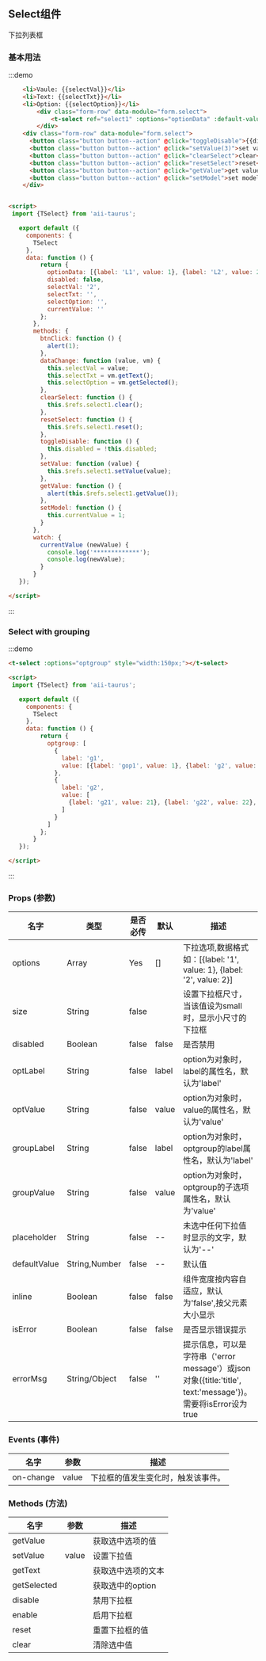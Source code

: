 <script>
 import {TSelect} from 'aii-taurus';

   export default ({
     components: {
       TSelect
     },
     data: function () {
         return {
           optionData: [{label: 'L1', value: 1}, {label: 'L2', value: 2}, {label: 'L3', value: 3}, {label: 'L4', value: 4}],
           optgroup: [
             {
               label: 'g1',
               value: [{label: 'gop1', value: 1}, {label: 'g2', value: 2}, {label: 'g3', value: 3}, {label: 'g4', value: 4}]
             },
             {
               label: 'g2',
               value: [
                 {label: 'g21', value: 21}, {label: 'g22', value: 22}, {label: 'g23', value: 23}, {label: 'g24', value: 24}
               ]
             }
           ],
           disabled: false,
           selectVal: '2',
           selectTxt: '',
           selectOption: '',
           currentValue: ''
         };
       },
       methods: {
         btnClick: function () {
           alert(1);
         },
         dataChange: function (value, vm) {
           this.selectVal = value;
           this.selectTxt = vm.getText();
           this.selectOption = vm.getSelected();
         },
         clearSelect: function () {
           this.$refs.select1.clear();
         },
         resetSelect: function () {
           this.$refs.select1.reset();
         },
         toggleDisable: function () {
           this.disabled = !this.disabled;
         },
         setValue: function (value) {
           this.$refs.select1.setValue(value);
         },
         getValue: function () {
           alert(this.$refs.select1.getValue());
         },
         setModel: function () {
           this.currentValue = 1;
         }
       },
       watch: {
         currentValue (newValue) {
           console.log('*************');
           console.log(newValue);
         }
       }
   });

</script>

## Select组件

下拉列表框

### 基本用法

:::demo

```html
    <li>Vaule: {{selectVal}}</li>
    <li>Text: {{selectTxt}}</li>
    <li>Option: {{selectOption}}</li>
		<div class="form-row" data-module="form.select">
			<t-select ref="select1" :options="optionData" :default-value="2" v-model="currentValue" :disabled="disabled" v-on:on-change="dataChange" style="width:150px;"></t-select>
		</div>
    <div class="form-row" data-module="form.select">
      <button class="button button--action" @click="toggleDisable">{{disabled ? 'enable' : 'disable'}}</button>
      <button class="button button--action" @click="setValue(3)">set value 3</button>
      <button class="button button--action" @click="clearSelect">clear</button>
      <button class="button button--action" @click="resetSelect">reset</button>
      <button class="button button--action" @click="getValue">get value</button>
      <button class="button button--action" @click="setModel">set model (1)</button>
    </div>


<script>
 import {TSelect} from 'aii-taurus';

   export default ({
     components: {
       TSelect
     },
     data: function () {
         return {
           optionData: [{label: 'L1', value: 1}, {label: 'L2', value: 2}, {label: 'L3', value: 3}, {label: 'L4', value: 4}],
           disabled: false,
           selectVal: '2',
           selectTxt: '',
           selectOption: '',
           currentValue: ''
         };
       },
       methods: {
         btnClick: function () {
           alert(1);
         },
         dataChange: function (value, vm) {
           this.selectVal = value;
           this.selectTxt = vm.getText();
           this.selectOption = vm.getSelected();
         },
         clearSelect: function () {
           this.$refs.select1.clear();
         },
         resetSelect: function () {
           this.$refs.select1.reset();
         },
         toggleDisable: function () {
           this.disabled = !this.disabled;
         },
         setValue: function (value) {
           this.$refs.select1.setValue(value);
         },
         getValue: function () {
           alert(this.$refs.select1.getValue());
         },
         setModel: function () {
           this.currentValue = 1;
         }
       },
       watch: {
         currentValue (newValue) {
           console.log('*************');
           console.log(newValue);
         }
       }
   });

</script>
```
:::

### Select with grouping

:::demo

```html
<t-select :options="optgroup" style="width:150px;"></t-select>

<script>
 import {TSelect} from 'aii-taurus';

   export default ({
     components: {
       TSelect
     },
     data: function () {
         return {
           optgroup: [
             {
               label: 'g1',
               value: [{label: 'gop1', value: 1}, {label: 'g2', value: 2}, {label: 'g3', value: 3}, {label: 'g4', value: 4}]
             },
             {
               label: 'g2',
               value: [
                 {label: 'g21', value: 21}, {label: 'g22', value: 22}, {label: 'g23', value: 23}, {label: 'g24', value: 24}
               ]
             }
           ]
         };
       }
   });

</script>
```
:::

### Props \(参数\)

| 名字 | 类型 | 是否必传 | 默认 | 描述 |
| --- | --- | --- | --- | --- |
| options | Array | Yes | [] | 下拉选项,数据格式如：[{label: '1', value: 1}, {label: '2', value: 2}] |
| size | String | false |  | 设置下拉框尺寸，当该值设为small时，显示小尺寸的下拉框|
| disabled | Boolean | false | false | 是否禁用 |
| optLabel | String | false | label | option为对象时，label的属性名，默认为'label' |
| optValue | String | false | value | option为对象时，value的属性名，默认为'value' |
| groupLabel | String | false | label | option为对象时，optgroup的label属性名，默认为'label' |
| groupValue | String | false | value | option为对象时，optgroup的子选项属性名，默认为'value' |
| placeholder | String | false | -- | 未选中任何下拉值时显示的文字，默认为'--' |
| defaultValue | String,Number | false | -- | 默认值 |
| inline | Boolean | false | false | 组件宽度按内容自适应，默认为'false',按父元素大小显示 |
| isError | Boolean | false | false | 是否显示错误提示 |
| errorMsg | String/Object | false | '' | 提示信息，可以是字符串（'error message'）或json对象({title:'title', text:'message'})。需要将isError设为true |


### Events \(事件\)

| 名字 | 参数 | 描述 |
| --- | --- | --- |
| on-change | value | 下拉框的值发生变化时，触发该事件。 |


### Methods \(方法\)

| 名字 | 参数 | 描述 |
| --- | --- | --- |
| getValue |  | 获取选中选项的值 |
| setValue | value | 设置下拉值 |
| getText |  | 获取选中选项的文本 |
| getSelected |  | 获取选中的option |
| disable |  | 禁用下拉框 |
| enable |  | 启用下拉框 |
| reset |  | 重置下拉框的值 |
| clear |  | 清除选中值 |
